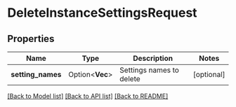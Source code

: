 # DeleteInstanceSettingsRequest

## Properties

Name | Type | Description | Notes
------------ | ------------- | ------------- | -------------
**setting_names** | Option<**Vec<String>**> | Settings names to delete | [optional]

[[Back to Model list]](../README.md#documentation-for-models) [[Back to API list]](../README.md#documentation-for-api-endpoints) [[Back to README]](../README.md)


